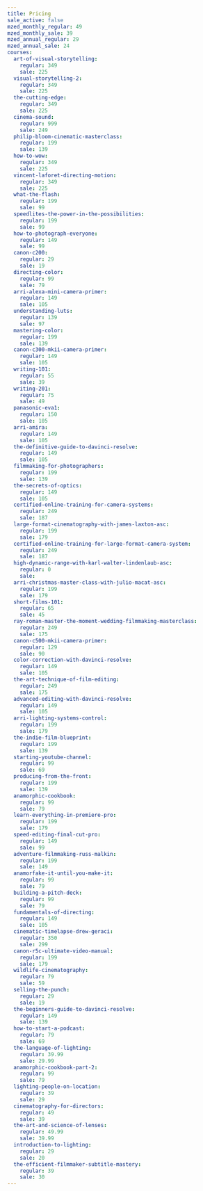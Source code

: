 ```yaml
---
title: Pricing
sale_active: false
mzed_monthly_regular: 49
mzed_monthly_sale: 39
mzed_annual_regular: 29
mzed_annual_sale: 24
courses:
  art-of-visual-storytelling:
    regular: 349
    sale: 225
  visual-storytelling-2:
    regular: 349
    sale: 225
  the-cutting-edge:
    regular: 349
    sale: 225
  cinema-sound:
    regular: 999
    sale: 249
  philip-bloom-cinematic-masterclass:
    regular: 199
    sale: 139
  how-to-wow:
    regular: 349
    sale: 225
  vincent-laforet-directing-motion:
    regular: 349
    sale: 225
  what-the-flash:
    regular: 199
    sale: 99
  speedlites-the-power-in-the-possibilities:
    regular: 199
    sale: 99
  how-to-photograph-everyone:
    regular: 149
    sale: 99
  canon-c200:
    regular: 29
    sale: 19
  directing-color:
    regular: 99
    sale: 79
  arri-alexa-mini-camera-primer:
    regular: 149
    sale: 105
  understanding-luts:
    regular: 139
    sale: 97
  mastering-color:
    regular: 199
    sale: 139
  canon-c300-mkii-camera-primer:
    regular: 149
    sale: 105
  writing-101:
    regular: 55
    sale: 39
  writing-201:
    regular: 75
    sale: 49
  panasonic-eva1:
    regular: 150
    sale: 105
  arri-amira:
    regular: 149
    sale: 105
  the-definitive-guide-to-davinci-resolve:
    regular: 149
    sale: 105
  filmmaking-for-photographers:
    regular: 199
    sale: 139
  the-secrets-of-optics:
    regular: 149
    sale: 105
  certified-online-training-for-camera-systems:
    regular: 249
    sale: 187
  large-format-cinematography-with-james-laxton-asc:
    regular: 199
    sale: 179
  certified-online-training-for-large-format-camera-system:
    regular: 249
    sale: 187
  high-dynamic-range-with-karl-walter-lindenlaub-asc:
    regular: 0
    sale: 
  arri-christmas-master-class-with-julio-macat-asc:
    regular: 199
    sale: 179
  short-films-101:
    regular: 65
    sale: 45
  ray-roman-master-the-moment-wedding-filmmaking-masterclass:
    regular: 249
    sale: 175
  canon-c500-mkii-camera-primer:
    regular: 129
    sale: 90
  color-correction-with-davinci-resolve:
    regular: 149
    sale: 105
  the-art-technique-of-film-editing:
    regular: 249
    sale: 175
  advanced-editing-with-davinci-resolve:
    regular: 149
    sale: 105
  arri-lighting-systems-control:
    regular: 199
    sale: 179
  the-indie-film-blueprint:
    regular: 199
    sale: 139
  starting-youtube-channel:
    regular: 99
    sale: 69
  producing-from-the-front:
    regular: 199
    sale: 139
  anamorphic-cookbook:
    regular: 99
    sale: 79
  learn-everything-in-premiere-pro:
    regular: 199
    sale: 179
  speed-editing-final-cut-pro:
    regular: 149
    sale: 99
  adventure-filmmaking-russ-malkin:
    regular: 199
    sale: 149
  anamorfake-it-until-you-make-it:
    regular: 99
    sale: 79
  building-a-pitch-deck:
    regular: 99
    sale: 79
  fundamentals-of-directing:
    regular: 149
    sale: 105
  cinematic-timelapse-drew-geraci:
    regular: 350
    sale: 299
  canon-r5c-ultimate-video-manual:
    regular: 199
    sale: 179
  wildlife-cinematography:
    regular: 79
    sale: 59
  selling-the-punch:
    regular: 29
    sale: 19
  the-beginners-guide-to-davinci-resolve:
    regular: 149
    sale: 139
  how-to-start-a-podcast:
    regular: 79
    sale: 69
  the-language-of-lighting:
    regular: 39.99
    sale: 29.99
  anamorphic-cookbook-part-2:
    regular: 99
    sale: 79
  lighting-people-on-location:
    regular: 39
    sale: 29
  cinematography-for-directors:
    regular: 49
    sale: 39
  the-art-and-science-of-lenses:
    regular: 49.99
    sale: 39.99
  introduction-to-lighting:
    regular: 29
    sale: 20
  the-efficient-filmmaker-subtitle-mastery:
    regular: 39
    sale: 30
---
```


